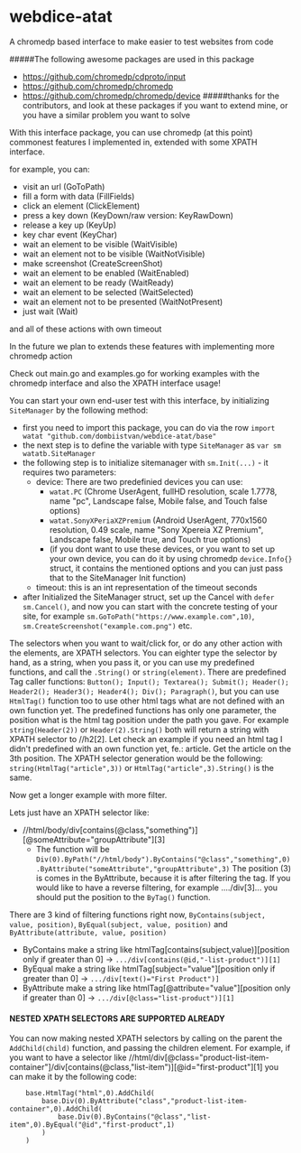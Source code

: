 # webdice-atat
A chromedp based interface to make easier to test websites from code

#####The following awesome packages are used in this package  
- https://github.com/chromedp/cdproto/input
- https://github.com/chromedp/chromedp
- https://github.com/chromedp/chromedp/device
#####thanks for the contributors, and look at these packages if you want to extend mine, or you have a similar problem you want to solve

With this interface package, you can use chromedp (at this point) commonest features I implemented in, extended with some XPATH interface.

for example, you can:
  - visit an url (GoToPath)
  - fill a form with data (FillFields)
  - click an element (ClickElement)
  - press a key down (KeyDown/raw version: KeyRawDown) 
  - release a key up (KeyUp)
  - key char event (KeyChar)
  - wait an element to be visible (WaitVisible)
  - wait an element not to be visible (WaitNotVisible)
  - make screenshot (CreateScreenShot)
  - wait an element to be enabled (WaitEnabled)
  - wait an element to be ready (WaitReady)
  - wait an element to be selected (WaitSelected)
  - wait an element not to be presented (WaitNotPresent)
  - just wait (Wait)
  
and all of these actions with own timeout

In the future we plan to extends these features with implementing more chromedp action

Check out main.go and examples.go for working examples with the chromedp interface and also the XPATH interface usage!

You can start your own end-user test with this interface, by initializing ```SiteManager``` by the following method:
 - first you need to import this package, you can do via the row ```import watat "github.com/dombiistvan/webdice-atat/base"```
 - the next step is to define the variable with type ```SiteManager``` as ```var sm watatb.SiteManager```
 - the following step is to initialize sitemanager with ```sm.Init(...)``` - it requires two parameters: 
   - device: There are two predefinied devices you can use:
      - ```watat.PC``` (Chrome UserAgent, fullHD resolution, scale 1.7778, name "pc", Landscape false, Mobile false, and Touch false options)
      - ```watat.SonyXPeriaXZPremium``` (Android UserAgent, 770x1560 resolution, 0.49 scale, name "Sony Xpereia XZ Premium", Landscape false, Mobile true, and Touch true options)
      - (if you dont want to use these devices, or you want to set up your own device, you can do it by using chromedp ```device.Info{}``` struct, it contains the mentioned options and you can just pass that to the SiteManager Init function)
   - timeout: this is an int representation of the timeout seconds 
 - after Initialized the SiteManager struct, set up the Cancel with ```defer sm.Cancel()```, and now you can start with the concrete testing of your site, for example ```sm.GoToPath("https://www.example.com",10)```, ```sm.CreateScreenshot("example.com.png")``` etc.
 
 The selectors when you want to wait/click for, or do any other action with the elements, are XPATH selectors. You can eighter type the selector by hand, as a string, when you pass it, or you can use my predefined functions, and call the ```.String()``` or ```string(element)```.
 There are predefined Tag caller functions: ```Button(); Input(); Textarea(); Submit(); Header(); Header2(); Header3(); Header4(); Div(); Paragraph()```, but you can use ```HtmlTag()``` function too to use other html tags what are not defined with an own function yet. The predefined functions has only one parameter, the position what is the html tag position under the path you gave.
 For example ```string(Header(2))``` or ```Header(2).String()``` both will return a string with XPATH selector to //h2[2]. Let check an example if you need an html tag I didn't predefined with an own function yet, fe.: article. Get the article on the 3th position. The XPATH selector generation would be the following: ```string(HtmlTag("article",3))``` or ```HtmlTag("article",3).String()``` is the same.
 
 Now get a longer example with more filter.
 
 Lets just have an XPATH selector like: 
  - //html/body/div[contains(@class,"something")][@someAttribute="groupAttribute"][3] 
    - The function will be ```Div(0).ByPath("//html/body").ByContains("@class","something",0).ByAttribute("someAttribute","groupAttribute",3)```
    The position (3) is comes in the ByAttribute, because it is after filtering the tag. If you would like to have a reverse filtering, for example ..../div[3]... you should put the position to the ```ByTag()``` function.
    
 There are 3 kind of filtering functions right now, ```ByContains(subject, value, position)```, ```ByEqual(subject, value, position)``` and ```ByAttribute(attribute, value, position)```
  - ByContains make a string like htmlTag[contains(subject,value)][position only if greater than 0] -> ```.../div[contains(@id,"-list-product")][1]``` 
  - ByEqual make a string like htmlTag[subject="value"][position only if greater than 0] -> ```.../div[text()="First Product")]``` 
  - ByAttribute make a string like htmlTag[@attribute="value"][position only if greater than 0] -> ```.../div[@class="list-product")][1]``` 
  
  #### NESTED XPATH SELECTORS ARE SUPPORTED ALREADY
  
  You can now making nested XPATH selectors by calling on the parent the ```AddChild(child)``` function, and passing the children element. For example, if you want to have a selector like
  //html/div[@class="product-list-item-container"]/div[contains(@class,"list-item")][@id="first-product"][1] you can make it by the following code: 
```
    base.HtmlTag("html",0).AddChild(
        base.Div(0).ByAttribute("class","product-list-item-container",0).AddChild(
            base.Div(0).ByContains("@class","list-item",0).ByEqual("@id","first-product",1)
        )
    )
```
  
  
  